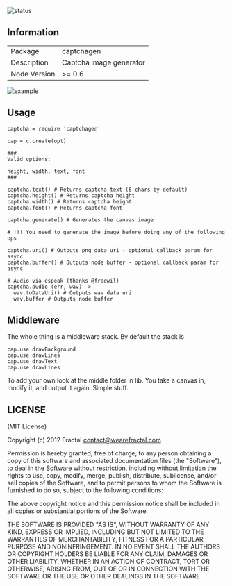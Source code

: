 ![status](https://secure.travis-ci.org/wearefractal/captchagen.png?branch=master)

## Information

<table>
<tr> 
<td>Package</td><td>captchagen</td>
</tr>
<tr>
<td>Description</td>
<td>Captcha image generator</td>
</tr>
<tr>
<td>Node Version</td>
<td>>= 0.6</td>
</tr>
</table>

![example](http://i.imgur.com/ASDf4.png)

## Usage

```coffee-script
captcha = require 'captchagen'

cap = c.create(opt)

###
Valid options:

height, width, text, font
###

captcha.text() # Returns captcha text (6 chars by default)
captcha.height() # Returns captcha height
captcha.width() # Returns captcha height
captcha.font() # Returns captcha font

captcha.generate() # Generates the canvas image

# !!! You need to generate the image before doing any of the following ops

captcha.uri() # Outputs png data uri - optional callback param for async
captcha.buffer() # Outputs node buffer - optional callback param for async

# Audio via espeak (thanks @freewil)
captcha.audio (err, wav) ->
  wav.toDataUri() # Outputs wav data uri
  wav.buffer # Outputs node buffer
```

## Middleware

The whole thing is a middleware stack. By default the stack is 

```coffee-script
cap.use drawBackground
cap.use drawLines
cap.use drawText
cap.use drawLines
```

To add your own look at the middle folder in lib. You take a canvas in, modify it, and output it again. Simple stuff.


## LICENSE

(MIT License)

Copyright (c) 2012 Fractal <contact@wearefractal.com>

Permission is hereby granted, free of charge, to any person obtaining
a copy of this software and associated documentation files (the
"Software"), to deal in the Software without restriction, including
without limitation the rights to use, copy, modify, merge, publish,
distribute, sublicense, and/or sell copies of the Software, and to
permit persons to whom the Software is furnished to do so, subject to
the following conditions:

The above copyright notice and this permission notice shall be
included in all copies or substantial portions of the Software.

THE SOFTWARE IS PROVIDED "AS IS", WITHOUT WARRANTY OF ANY KIND,
EXPRESS OR IMPLIED, INCLUDING BUT NOT LIMITED TO THE WARRANTIES OF
MERCHANTABILITY, FITNESS FOR A PARTICULAR PURPOSE AND
NONINFRINGEMENT. IN NO EVENT SHALL THE AUTHORS OR COPYRIGHT HOLDERS BE
LIABLE FOR ANY CLAIM, DAMAGES OR OTHER LIABILITY, WHETHER IN AN ACTION
OF CONTRACT, TORT OR OTHERWISE, ARISING FROM, OUT OF OR IN CONNECTION
WITH THE SOFTWARE OR THE USE OR OTHER DEALINGS IN THE SOFTWARE.